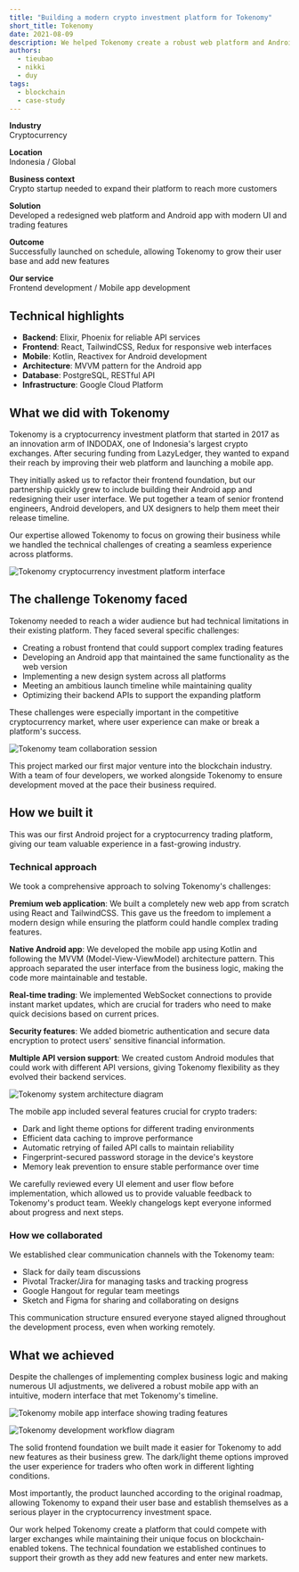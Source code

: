 ```yaml
---
title: "Building a modern crypto investment platform for Tokenomy"
short_title: Tokenomy
date: 2021-08-09
description: We helped Tokenomy create a robust web platform and Android app that allows users to easily invest in cryptocurrency. Our work enabled them to launch on schedule, reach more customers, and establish themselves in the competitive crypto market.
authors: 
  - tieubao
  - nikki
  - duy
tags:
  - blockchain
  - case-study
---
```


**Industry**\
Cryptocurrency

**Location**\
Indonesia / Global

**Business context**\
Crypto startup needed to expand their platform to reach more customers

**Solution**\
Developed a redesigned web platform and Android app with modern UI and trading features

**Outcome**\
Successfully launched on schedule, allowing Tokenomy to grow their user base and add new features

**Our service**\
Frontend development / Mobile app development

## Technical highlights

- **Backend**: Elixir, Phoenix for reliable API services
- **Frontend**: React, TailwindCSS, Redux for responsive web interfaces
- **Mobile**: Kotlin, Reactivex for Android development
- **Architecture**: MVVM pattern for the Android app
- **Database**: PostgreSQL, RESTful API
- **Infrastructure**: Google Cloud Platform

## What we did with Tokenomy

Tokenomy is a cryptocurrency investment platform that started in 2017 as an innovation arm of INDODAX, one of Indonesia's largest crypto exchanges. After securing funding from LazyLedger, they wanted to expand their reach by improving their web platform and launching a mobile app.

They initially asked us to refactor their frontend foundation, but our partnership quickly grew to include building their Android app and redesigning their user interface. We put together a team of senior frontend engineers, Android developers, and UX designers to help them meet their release timeline.

Our expertise allowed Tokenomy to focus on growing their business while we handled the technical challenges of creating a seamless experience across platforms.

![Tokenomy cryptocurrency investment platform interface](assets/tokenomy-main.webp)

## The challenge Tokenomy faced

Tokenomy needed to reach a wider audience but had technical limitations in their existing platform. They faced several specific challenges:

- Creating a robust frontend that could support complex trading features
- Developing an Android app that maintained the same functionality as the web version
- Implementing a new design system across all platforms
- Meeting an ambitious launch timeline while maintaining quality
- Optimizing their backend APIs to support the expanding platform

These challenges were especially important in the competitive cryptocurrency market, where user experience can make or break a platform's success.

![Tokenomy team collaboration session](assets/tokenomy-team.webp)

This project marked our first major venture into the blockchain industry. With a team of four developers, we worked alongside Tokenomy to ensure development moved at the pace their business required.

## How we built it

This was our first Android project for a cryptocurrency trading platform, giving our team valuable experience in a fast-growing industry.

### Technical approach

We took a comprehensive approach to solving Tokenomy's challenges:

**Premium web application**: We built a completely new web app from scratch using React and TailwindCSS. This gave us the freedom to implement a modern design while ensuring the platform could handle complex trading features.

**Native Android app**: We developed the mobile app using Kotlin and following the MVVM (Model-View-ViewModel) architecture pattern. This approach separated the user interface from the business logic, making the code more maintainable and testable.

**Real-time trading**: We implemented WebSocket connections to provide instant market updates, which are crucial for traders who need to make quick decisions based on current prices.

**Security features**: We added biometric authentication and secure data encryption to protect users' sensitive financial information.

**Multiple API version support**: We created custom Android modules that could work with different API versions, giving Tokenomy flexibility as they evolved their backend services.

![Tokenomy system architecture diagram](assets/tokenomy-architecture.webp)

The mobile app included several features crucial for crypto traders:

- Dark and light theme options for different trading environments
- Efficient data caching to improve performance
- Automatic retrying of failed API calls to maintain reliability
- Fingerprint-secured password storage in the device's keystore
- Memory leak prevention to ensure stable performance over time

We carefully reviewed every UI element and user flow before implementation, which allowed us to provide valuable feedback to Tokenomy's product team. Weekly changelogs kept everyone informed about progress and next steps.

### How we collaborated

We established clear communication channels with the Tokenomy team:

- Slack for daily team discussions
- Pivotal Tracker/Jira for managing tasks and tracking progress
- Google Hangout for regular team meetings
- Sketch and Figma for sharing and collaborating on designs

This communication structure ensured everyone stayed aligned throughout the development process, even when working remotely.

## What we achieved

Despite the challenges of implementing complex business logic and making numerous UI adjustments, we delivered a robust mobile app with an intuitive, modern interface that met Tokenomy's timeline.

![Tokenomy mobile app interface showing trading features](assets/tokenomy-app.webp)

![Tokenomy development workflow diagram](assets/tokenomy-workflow.webp)

The solid frontend foundation we built made it easier for Tokenomy to add new features as their business grew. The dark/light theme options improved the user experience for traders who often work in different lighting conditions.

Most importantly, the product launched according to the original roadmap, allowing Tokenomy to expand their user base and establish themselves as a serious player in the cryptocurrency investment space.

Our work helped Tokenomy create a platform that could compete with larger exchanges while maintaining their unique focus on blockchain-enabled tokens. The technical foundation we established continues to support their growth as they add new features and enter new markets.
